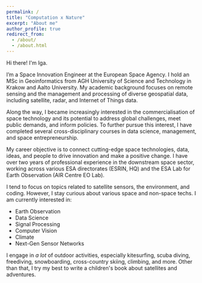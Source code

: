```yaml
---
permalink: /
title: "Computation x Nature"
excerpt: "About me"
author_profile: true
redirect_from: 
  - /about/
  - /about.html
---
```


Hi there! I'm Iga.

I’m a Space Innovation Engineer at the European Space Agency. I hold an MSc in Geoinformatics from AGH University of Science and Technology in Krakow and Aalto University. My academic background focuses on remote sensing and the management and processing of diverse geospatial data, including satellite, radar, and Internet of Things data.

Along the way, I became increasingly interested in the commercialisation of space technology and its potential to address global challenges, meet public demands, and inform policies. To further pursue this interest, I have completed several cross-disciplinary courses in data science, management, and space entrepreneurship.

My career objective is to connect cutting-edge space technologies, data, ideas, and people to drive innovation and make a positive change. I have over two years of professional experience in the downstream space sector, working across various ESA directorates (ESRIN, HQ) and the ESA Lab for Earth Observation (AIR Centre EO Lab).

I tend to focus on topics related to satellite sensors, the environment, and coding. However, I stay curious about various space and non-space techs. I am currently interested in:

* Earth Observation 
* Data Science 
* Signal Processing 
* Computer Vision 
* Climate
* Next-Gen Sensor Networks

I engage in *a lot* of outdoor activities, especially kitesurfing, scuba diving, freediving, snowboarding, cross-country skiing, climbing, and more. Other than that, I try my best to write a children's book about satellites and adventures.  